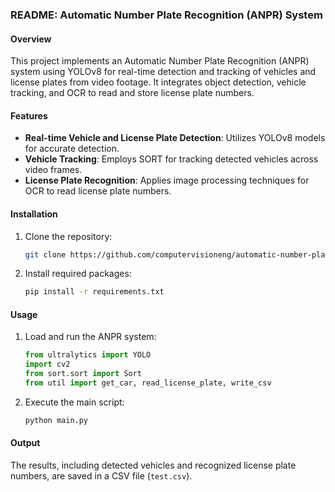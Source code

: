 ### README: Automatic Number Plate Recognition (ANPR) System

#### Overview
This project implements an Automatic Number Plate Recognition (ANPR) system using YOLOv8 for real-time detection and tracking of vehicles and license plates from video footage. It integrates object detection, vehicle tracking, and OCR to read and store license plate numbers.

#### Features
- **Real-time Vehicle and License Plate Detection**: Utilizes YOLOv8 models for accurate detection.
- **Vehicle Tracking**: Employs SORT for tracking detected vehicles across video frames.
- **License Plate Recognition**: Applies image processing techniques for OCR to read license plate numbers.

#### Installation
1. Clone the repository:
   ```sh
   git clone https://github.com/computervisioneng/automatic-number-plate-recognition-python-yolov8.git
   ```
2. Install required packages:
   ```sh
   pip install -r requirements.txt
   ```

#### Usage
1. Load and run the ANPR system:
   ```python
   from ultralytics import YOLO
   import cv2
   from sort.sort import Sort
   from util import get_car, read_license_plate, write_csv
   ```
2. Execute the main script:
   ```python
   python main.py
   ```

#### Output
The results, including detected vehicles and recognized license plate numbers, are saved in a CSV file (`test.csv`).
